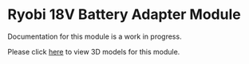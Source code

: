# Ryobi 18V Battery Adapter Module
Documentation for this module is a work in progress.

Please click [here](models) to view 3D models for this module.
